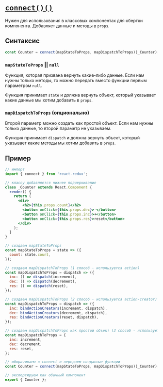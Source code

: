 # [`connect()()`](../index.md)

Нужен для использования в классовых компонентах для обертки компонента. Добавляет данные и методы в `props`.

## Синтаксис

```jsx
const Counter = connect(mapStateToProps, mapDispatchToProps)(_Counter);
```

### `mapStateToProps` || `null`

Функция, которая призвана вернуть какие-либо данные. Если нам нужны только методы, то можно передать вместо функции первым параметром `null`.

Функция принимает `state` и должна вернуть объект, который указывает какие данные мы хотим добавить в `props`.

### `mapDispatchToProps` (опционально)

Второй параметр можно создать как простой объект. Если нам нужны только данные, то второй параметр не указываем.

Функция принимает `dispatch` и должна вернуть объект, который указывает какие методы мы хотим добавить в `props`.

## Пример

```jsx
// импорт
import { connect } from 'react-redux';

// классу добавляется нижнее подчеркивание
class _Counter extends React.Component {
  render() {
    return (
      <div>
        <h2>{this.props.count}</h2>
        <button onClick={this.props.dec}>-</button>
        <button onClick={this.props.inc}>+</button>
        <button onClick={this.props.res}>reset</button>
      </div>
    );
  }
}

// создаем mapStateToProps
const mapStateToProps = state => ({
  count: state.count,
});

// создаем mapDispatchToProps (1 способ - используется action)
const mapDispatchToProps = dispatch => ({
  inc: () => dispatch(increment),
  dec: () => dispatch(decrement),
  res: () => dispatch(reset),
});

// создаем mapDispatchToProps (2 способ - используется action-creator)
const mapDispatchToProps = dispatch => ({
  inc: bindActionCreators(increment, dispatch),
  dec: bindActionCreators(decrement, dispatch),
  res: bindActionCreators(reset, dispatch),
});

// создаем mapDispatchToProps как простой объект (3 способ - используется action-creator)
const mapDispatchToProps = {
  inc: increment,
  dec: decrement,
  res: reset,
};

// оборачиваем в connect и передаем созданные функции
const Counter = connect(mapStateToProps, mapDispatchToProps)(_Counter);

// экспортируем как обычный компонент
export { Counter };
```
